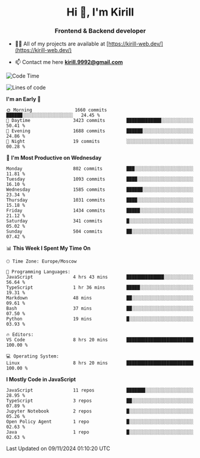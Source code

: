 <h1 align="center">Hi 👋, I'm Kirill</h1>
<h3 align="center">Frontend & Backend developer</h3>

- 👨‍💻 All of my projects are available at [https://kirill-web.dev/](https://kirill-web.dev/)

- 📫 Contact me here **kirill.9992@gmail.com**











<!--START_SECTION:waka-->
![Code Time](http://img.shields.io/badge/Code%20Time-2%2C030%20hrs%2046%20mins-blue)

![Lines of code](https://img.shields.io/badge/From%20Hello%20World%20I%27ve%20Written-4.8%20million%20lines%20of%20code-blue)

**I'm an Early 🐤** 

```text
🌞 Morning                1660 commits        ██████░░░░░░░░░░░░░░░░░░░   24.45 % 
🌆 Daytime                3423 commits        █████████████░░░░░░░░░░░░   50.41 % 
🌃 Evening                1688 commits        ██████░░░░░░░░░░░░░░░░░░░   24.86 % 
🌙 Night                  19 commits          ░░░░░░░░░░░░░░░░░░░░░░░░░   00.28 % 
```
📅 **I'm Most Productive on Wednesday** 

```text
Monday                   802 commits         ███░░░░░░░░░░░░░░░░░░░░░░   11.81 % 
Tuesday                  1093 commits        ████░░░░░░░░░░░░░░░░░░░░░   16.10 % 
Wednesday                1585 commits        ██████░░░░░░░░░░░░░░░░░░░   23.34 % 
Thursday                 1031 commits        ████░░░░░░░░░░░░░░░░░░░░░   15.18 % 
Friday                   1434 commits        █████░░░░░░░░░░░░░░░░░░░░   21.12 % 
Saturday                 341 commits         █░░░░░░░░░░░░░░░░░░░░░░░░   05.02 % 
Sunday                   504 commits         ██░░░░░░░░░░░░░░░░░░░░░░░   07.42 % 
```


📊 **This Week I Spent My Time On** 

```text
🕑︎ Time Zone: Europe/Moscow

💬 Programming Languages: 
JavaScript               4 hrs 43 mins       ██████████████░░░░░░░░░░░   56.64 % 
TypeScript               1 hr 36 mins        █████░░░░░░░░░░░░░░░░░░░░   19.31 % 
Markdown                 48 mins             ██░░░░░░░░░░░░░░░░░░░░░░░   09.61 % 
Bash                     37 mins             ██░░░░░░░░░░░░░░░░░░░░░░░   07.50 % 
Python                   19 mins             █░░░░░░░░░░░░░░░░░░░░░░░░   03.93 % 

🔥 Editors: 
VS Code                  8 hrs 20 mins       █████████████████████████   100.00 % 

💻 Operating System: 
Linux                    8 hrs 20 mins       █████████████████████████   100.00 % 
```

**I Mostly Code in JavaScript** 

```text
JavaScript               11 repos            ███████░░░░░░░░░░░░░░░░░░   28.95 % 
TypeScript               3 repos             ██░░░░░░░░░░░░░░░░░░░░░░░   07.89 % 
Jupyter Notebook         2 repos             █░░░░░░░░░░░░░░░░░░░░░░░░   05.26 % 
Open Policy Agent        1 repo              █░░░░░░░░░░░░░░░░░░░░░░░░   02.63 % 
Java                     1 repo              █░░░░░░░░░░░░░░░░░░░░░░░░   02.63 % 
```




 Last Updated on 09/11/2024 01:10:20 UTC
<!--END_SECTION:waka-->
